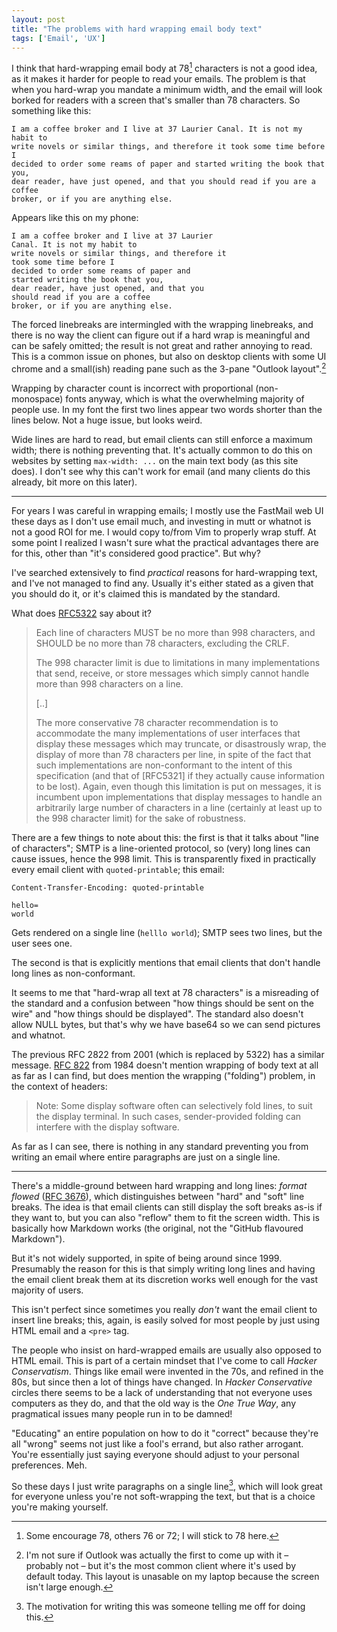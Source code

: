 ```yaml
---
layout: post
title: "The problems with hard wrapping email body text"
tags: ['Email', 'UX']
---
```


I think that hard-wrapping email body at 78[^1] characters is not a good idea,
as it makes it harder for people to read your emails. The problem is that when
you hard-wrap you mandate a minimum width, and the email will look borked for
readers with a screen that's smaller than 78 characters. So something like this:

    I am a coffee broker and I live at 37 Laurier Canal. It is not my habit to
    write novels or similar things, and therefore it took some time before I
    decided to order some reams of paper and started writing the book that you,
    dear reader, have just opened, and that you should read if you are a coffee
    broker, or if you are anything else. 

Appears like this on my phone:

    I am a coffee broker and I live at 37 Laurier
    Canal. It is not my habit to
    write novels or similar things, and therefore it
    took some time before I
    decided to order some reams of paper and
    started writing the book that you,
    dear reader, have just opened, and that you
    should read if you are a coffee
    broker, or if you are anything else. 

The forced linebreaks are intermingled with the wrapping linebreaks, and there
is no way the client can figure out if a hard wrap is meaningful and can be
safely omitted; the result is not great and rather annoying to read. This is a
common issue on phones, but also on desktop clients with some UI chrome and a
small(ish) reading pane such as the 3-pane "Outlook layout".[^2]

Wrapping by character count is incorrect with proportional (non-monospace) fonts
anyway, which is what the overwhelming majority of people use. In my font the
first two lines appear two words shorter than the lines below. Not a huge issue,
but looks weird.

Wide lines are hard to read, but email clients can still enforce a maximum
width; there is nothing preventing that. It's actually common to do this on
websites by setting `max-width: ...` on the main text body (as this site does).
I don't see why this can't work for email (and many clients do this already,
bit more on this later).

[^1]: Some encourage 78, others 76 or 72; I will stick to 78 here.

[^2]: I'm not sure if Outlook was actually the first to come up with it –
      probably not – but it's the most common client where it's used by default
      today. This layout is unasable on my laptop because the screen isn't large
      enough.

---

For years I was careful in wrapping emails; I mostly use the FastMail web UI
these days as I don't use email much, and investing in mutt or whatnot is not a
good ROI for me. I would copy to/from Vim to properly wrap stuff. At some point
I realized I wasn't sure what the practical advantages there are for this, other
than "it's considered good practice". But why?

I've searched extensively to find *practical* reasons for hard-wrapping text,
and I've not managed to find any. Usually it's either stated as a given that you
should do it, or it's claimed this is mandated by the standard.

What does [RFC5322][rfc5322] say about it?

> Each line of characters MUST be no more than 998 characters, and SHOULD be no
> more than 78 characters, excluding the CRLF.
>
> The 998 character limit is due to limitations in many implementations that
> send, receive, or store messages which simply cannot handle more than 998
> characters on a line.
>
> [..]
> 
> The more conservative 78 character recommendation is to accommodate the many
> implementations of user interfaces that display these messages which may
> truncate, or disastrously wrap, the display of more than 78 characters per
> line, in spite of the fact that such implementations are non-conformant to the
> intent of this specification (and that of [RFC5321] if they actually cause
> information to be lost).  Again, even though this limitation is put on
> messages, it is incumbent upon implementations that display messages to handle
> an arbitrarily large number of characters in a line (certainly at least up to
> the 998 character limit) for the sake of robustness.

There are a few things to note about this: the first is that it talks about
"line of characters"; SMTP is a line-oriented protocol, so (very) long lines can
cause issues, hence the 998 limit. This is transparently fixed in practically
every email client with `quoted-printable`; this email:

    Content-Transfer-Encoding: quoted-printable

    hello=
    world

Gets rendered on a single line (`helllo world`); SMTP sees two lines, but the
user sees one.

The second is that is explicitly mentions that email clients that don't handle
long lines as non-conformant. 

It seems to me that "hard-wrap all text at 78 characters" is a misreading of the
standard and a confusion between "how things should be sent on the wire" and
"how things should be displayed". The standard also doesn't allow NULL bytes,
but that's why we have base64 so we can send pictures and whatnot.

The previous RFC 2822 from 2001 (which is replaced by 5322) has a similar
message. [RFC 822][rfc822] from 1984 doesn't mention wrapping of body text at
all as far as I can find, but does mention the wrapping ("folding") problem, in
the context of headers:

> Note: Some display software often can selectively fold lines, to suit the
> display terminal. In such cases, sender-provided folding can interfere with
> the display software.

As far as I can see, there is nothing in any standard preventing you from
writing an email where entire paragraphs are just on a single line.


[rfc5322]: https://tools.ietf.org/html/rfc5322#section-2.1.1
[rfc822]: https://tools.ietf.org/html/rfc822

---

There's a middle-ground between hard wrapping and long lines: *format flowed*
([RFC 3676][rfc3676]), which distinguishes between "hard" and "soft" line
breaks. The idea is that email clients can still display the soft breaks as-is
if they want to, but you can also "reflow" them to fit the screen width. This is
basically how Markdown works (the original, not the "GitHub flavoured
Markdown").

But it's not widely supported, in spite of being around since 1999. Presumably
the reason for this is that simply writing long lines and having the email
client break them at its discretion works well enough for the vast majority of
users.

This isn't perfect since sometimes you really *don't* want the email client to
insert line breaks; this, again, is easily solved for most people by just using
HTML email and a `<pre>` tag.

The people who insist on hard-wrapped emails are usually also opposed to HTML
email. This is part of a certain mindset that I've come to call *Hacker
Conservatism*. Things like email were invented in the 70s, and refined in the
80s, but since then a lot of things have changed. In *Hacker Conservative*
circles there seems to be a lack of understanding that not everyone uses
computers as they do, and that the old way is the *One True Way*, any
pragmatical issues many people run in to be damned!

"Educating" an entire population on how to do it "correct" because they're all
"wrong" seems not just like a fool's errand, but also rather arrogant. You're
essentially just saying everyone should adjust to your personal preferences.
Meh.

So these days I just write paragraphs on a single line[^3], which will look
great for everyone unless you're not soft-wrapping the text, but that is a
choice you're making yourself.

[^3]: The motivation for writing this was someone telling me off for doing this.

[rfc3676]: https://tools.ietf.org/html/rfc3676
[gmail]: https://mathiasbynens.be/notes/gmail-plain-text
